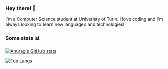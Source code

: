 ### Hey there! 👋
I'm a Computer Science student at Univeristy of Turin.
I love coding and I'm always looking to learn new languages and technologies!


### Some stats 📊

[![Anurag's GitHub stats](https://github-readme-stats.vercel.app/api?username=OscarNaretto&show_icons=true&hide=prs&theme=dracula)](https://github.com/anuraghazra/github-readme-stats)

[![Top Langs](https://github-readme-stats.vercel.app/api/top-langs/?username=OscarNaretto&layout=compact&theme=dracula&hide=jasmin,makefile)](https://github.com/anuraghazra/github-readme-stats)

